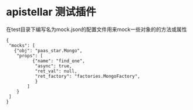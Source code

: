 # apistellar 测试插件

在test目录下编写名为mock.json的配置文件用来mock一些对象的的方法或属性
```
{
 "mocks": [
   {"obj": "paas_star.Mongo",
    "props": [
          {"name": "find_one",
           "async": true,
           "ret_val": null,
           "ret_factory": "factories.MongoFactory",
           }
        ]
    }
 ]
}
```